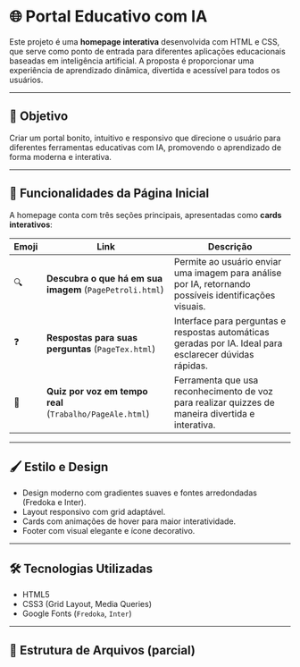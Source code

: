 # 🌐 Portal Educativo com IA

Este projeto é uma **homepage interativa** desenvolvida com HTML e CSS, que serve como ponto de entrada para diferentes aplicações educacionais baseadas em inteligência artificial. A proposta é proporcionar uma experiência de aprendizado dinâmica, divertida e acessível para todos os usuários.

---

## 🎯 Objetivo

Criar um portal bonito, intuitivo e responsivo que direcione o usuário para diferentes ferramentas educativas com IA, promovendo o aprendizado de forma moderna e interativa.

---

## 🔗 Funcionalidades da Página Inicial

A homepage conta com três seções principais, apresentadas como **cards interativos**:

| Emoji | Link | Descrição |
|-------|------|-----------|
| 🔍 | **Descubra o que há em sua imagem** (`PagePetroli.html`) | Permite ao usuário enviar uma imagem para análise por IA, retornando possíveis identificações visuais. |
| ❓ | **Respostas para suas perguntas** (`PageTex.html`) | Interface para perguntas e respostas automáticas geradas por IA. Ideal para esclarecer dúvidas rápidas. |
| 🎤 | **Quiz por voz em tempo real** (`Trabalho/PageAle.html`) | Ferramenta que usa reconhecimento de voz para realizar quizzes de maneira divertida e interativa. |

---

## 🖌️ Estilo e Design

- Design moderno com gradientes suaves e fontes arredondadas (Fredoka e Inter).
- Layout responsivo com grid adaptável.
- Cards com animações de hover para maior interatividade.
- Footer com visual elegante e ícone decorativo.

---

## 🛠️ Tecnologias Utilizadas

- HTML5
- CSS3 (Grid Layout, Media Queries)
- Google Fonts (`Fredoka`, `Inter`)

---

## 📁 Estrutura de Arquivos (parcial)

